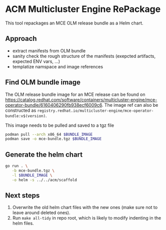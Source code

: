 # ACM Multicluster Engine RePackage

This tool repackages an MCE OLM release bundle as a Helm chart.

## Approach

- extract manifests from OLM bundle
- sanity check the rough structure of the manifests (exepcted artifacts, expected ENV vars, ...)
- templatize namspace and image references

## Find OLM bundle image

The OLM release bundle image for an MCE release can be found on <https://catalog.redhat.com/software/containers/multicluster-engine/mce-operator-bundle/6160406290fb938ecf6009c6>. The image ref can also be constructed as `registry.redhat.io/multicluster-engine/mce-operator-bundle:v$(version)`.

This image needs to be pulled and saved to a tgz file

```sh
podman pull --arch x86_64 $BUNDLE_IMAGE
podman save -o mce-bundle.tgz $BUNDLE_IMAGE
```

## Generate the helm chart

```sh
go run . \
   -b mce-bundle.tgz \
   -l $BUNDLE_IMAGE \
   -o helm -s ../../acm/scaffold
```

## Next steps

1. Overwrite the old helm chart files with the new ones (make sure not to leave around deleted ones).
2. Run `make all-tidy` in repo root, which is likely to modify indenting in the helm files.
